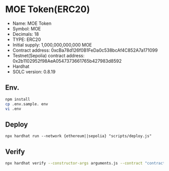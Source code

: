 # MOE Token(ERC20)

- Name: MOE Token
- Symbol: MOE
- Decimals: 18
- TYPE: ERC20
- Initial supply: 1,000,000,000,000 MOE
- Contract address: 0xcBa78d126f0B1FeDa0c538bcAf4C852A7a171099
- Testnet(Sepolia) contract address: 0x2b1102952f98AeA0547373661765b427983d8592
- Hardhat
- SOLC version: 0.8.19

## Env.

```bash
npm install
cp .env.sample. env
vi .env
```

## Deploy

```bssh
npx hardhat run --network {ethereum||sepolia} "scripts/deploy.js"
```

## Verify

```bash
npx hardhat verify --constructor-args arguments.js --contract "contracts/MoeErc20.sol:MoeErc20" --network {ethereum||sepolia} {CONTRACT_ADDRESS}
```

